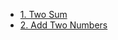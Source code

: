 - [1. Two Sum](./1-50/1.%20Two%20Sum/README.md)
- [2. Add Two Numbers](./1-50/2.%20Add%20Two%20Numbers/README.md)
